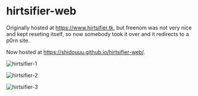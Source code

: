 # hirtsifier-web
Originally hosted at https://www.hirtsifier.tk, but freenom was not very nice and kept reseting itself, so now somebody took it over and it redirects to a p0rn site.

Now hosted at https://shidouuu.github.io/hirtsifier-web/.

![hirtsifier-1](https://i.imgur.com/DpSXofS.png)

![hirtsifier-2](https://i.imgur.com/5uq2hY3.png)

![hirtsifier-3](https://i.imgur.com/TpYITBD.png)
